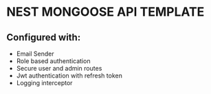 # NEST MONGOOSE API TEMPLATE

## Configured with:
- Email Sender
- Role based authentication
- Secure user and admin routes 
- Jwt authentication with refresh token
- Logging interceptor